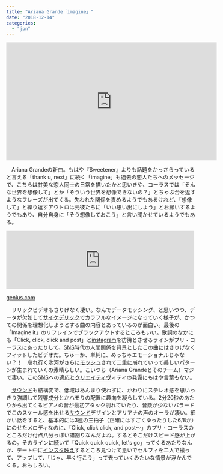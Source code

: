 ```yaml
---
title: "Ariana Grande「imagine」"
date: "2018-12-14"
categories: 
  - "jpn"
---
```


<iframe width="560" height="315" src="https://www.youtube.com/embed/7_rftpd0u0U" frameborder="0" allow="accelerometer; autoplay; encrypted-media; gyroscope; picture-in-picture" allowfullscreen></iframe>

　Ariana Grandeの新曲。もはや『Sweetener』よりも話題をかっさらっていると言える「thank u, next」に続く「imagine」も過去の恋人たちへのメッセージで、こちらは甘美な恋人同士の日常を描いたかと思いきや、コーラスでは「そんな世界を想像して」とか「そういう世界を想像できないの？」とちゃぶ台を返すようなフレーズが出てくる。失われた関係を責めるようでもあるけれど、「想像して」と繰り返すアウトロは元彼たちに「いい思い出にしよう」とお願いするようでもあり、自分自身に「そう想像しておこう」と言い聞かせているようでもある。

<iframe src="https://hatenablog-parts.com/embed?url=https%3A%2F%2Fgenius.com%2FAriana-grande-imagine-lyrics" title="Ariana&nbsp;Grande – ​imagine" class="embed-card embed-webcard" scrolling="no" frameborder="0" style="display: block; width: 100%; height: 155px; max-width: 500px; margin: 10px 0px;"></iframe>

[genius.com](https://genius.com/Ariana-grande-imagine-lyrics)

　リリックビデオもさりげなく凄い。なんでデータモッシング、と思いつつ、データが欠如して[サイケデリック](http://d.hatena.ne.jp/keyword/%A5%B5%A5%A4%A5%B1%A5%C7%A5%EA%A5%C3%A5%AF)でカラフルなイメージになっていく様子が、かつての関係を理想化しようとする曲の内容とあっているのが面白い。最後の「Imagine it」のリフレインでブラックアウトするところもいい。歌詞のなかにも「Click, click, click and post」と[instagram](http://d.hatena.ne.jp/keyword/instagram)を彷彿とさせるラインがプリ・コーラスにあったりして、[SNS](http://d.hatena.ne.jp/keyword/SNS)時代の人間関係を背景としたこの曲にはさりげなくフィットしたビデオだ。ちゅーか、単純に、めっちゃエモーショナルじゃない？！　崩れ行く氷河がさらに[モッシュ](http://d.hatena.ne.jp/keyword/%A5%E2%A5%C3%A5%B7%A5%E5)されて二重に崩れていって美しいパターンが生まれていくの素晴らしい。こいつら（Ariana Grandeとそのチーム）マジで凄い。この[SNS](http://d.hatena.ne.jp/keyword/SNS)への適応と[クリエイティヴ](http://d.hatena.ne.jp/keyword/%A5%AF%A5%EA%A5%A8%A5%A4%A5%C6%A5%A3%A5%F4)ィティの発露にもはや言葉もない。

　[サウンド](http://d.hatena.ne.jp/keyword/%A5%B5%A5%A6%A5%F3%A5%C9)も結構変で、低域はあんまり使わずに、かわりにステレオ感を思いっきり強調して残響成分とかハモりの配置に趣向を凝らしている。2分20秒のあたりから出てくるピアノの音が最初アタック削れていたり、音数が少ないバラードでこのスケール感を出せる[サウンド](http://d.hatena.ne.jp/keyword/%A5%B5%A5%A6%A5%F3%A5%C9)デザインとアリアナの声のオーラが凄い。細かい話をすると、基本的には3連の三拍子（正確にはすごくゆったりした6/8か）にのせたメロディなのに、「Click, click click, and post～」のプリ・コーラスのところだけ付点八分っぽい譜割りなんだよね。するとそこだけスピード感が上がるの。そのラインに続いて「Quick quick quick, let's go」ってくるあたりなんか、デート中に[インスタ映え](http://d.hatena.ne.jp/keyword/%A5%A4%A5%F3%A5%B9%A5%BF%B1%C7%A4%A8)するところ見つけて急いでセルフィを二人で撮って、アップして、「じゃ、早く行こう」って去っていくみたいな情景が浮かんでくる。おもしろい。
